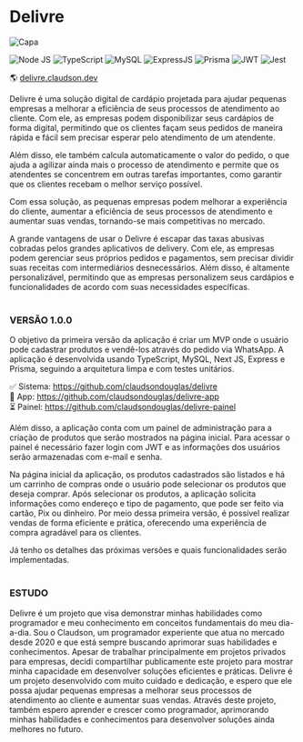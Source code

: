 # Delivre
![Capa](https://ik.imagekit.io/claudsondev/delivre/apresenta%C3%A7%C3%A3o/Capa_Back__2___1_.jpg?updatedAt=1682391711745)


![Node JS](https://img.shields.io/badge/Node.js-339933?style=for-the-badge&logo=nodedotjs&logoColor=white) ![TypeScript](https://img.shields.io/badge/TypeScript-007ACC?style=for-the-badge&logo=typescript&logoColor=white) ![MySQL](https://img.shields.io/badge/MySQL-005C84?style=for-the-badge&logo=mysql&logoColor=white) ![ExpressJS](https://img.shields.io/badge/Express.js-000000?style=for-the-badge&logo=express&logoColor=white) ![Prisma](https://img.shields.io/badge/Prisma-3982CE?style=for-the-badge&logo=Prisma&logoColor=white) ![JWT](https://img.shields.io/badge/JWT-DD0022?style=for-the-badge&logo=JSON%20web%20tokens&logoColor=white) ![Jest](https://img.shields.io/badge/Jest-C21325?style=for-the-badge&logo=jest&logoColor=white)

🌎 [delivre.claudson.dev](https://delivre.claudson.dev)

Delivre é uma solução digital de cardápio projetada para ajudar pequenas empresas a melhorar a eficiência de seus processos de atendimento ao cliente. Com ele, as empresas podem disponibilizar seus cardápios de forma digital, permitindo que os clientes façam seus pedidos de maneira rápida e fácil sem precisar esperar pelo atendimento de um atendente.

Além disso, ele também calcula automaticamente o valor do pedido, o que ajuda a agilizar ainda mais o processo de atendimento e permite que os atendentes se concentrem em outras tarefas importantes, como garantir que os clientes recebam o melhor serviço possível.

Com essa solução, as pequenas empresas podem melhorar a experiência do cliente, aumentar a eficiência de seus processos de atendimento e aumentar suas vendas, tornando-se mais competitivas no mercado.

A grande vantagens de usar o Delivre é escapar das taxas abusivas cobradas pelos grandes aplicativos de delivery. Com ele, as empresas podem gerenciar seus próprios pedidos e pagamentos, sem precisar dividir suas receitas com intermediários desnecessários. Além disso, é altamente personalizável, permitindo que as empresas personalizem seus cardápios e funcionalidades de acordo com suas necessidades específicas.
<br/><br/>
### VERSÃO 1.0.0
O objetivo da primeira versão da aplicação é criar um MVP onde o usuário pode cadastrar produtos e vendê-los através do pedido via WhatsApp. A aplicação é desenvolvida usando TypeScript, MySQL, Next JS, Express e Prisma, seguindo a arquitetura limpa e com testes unitários.

✅ Sistema: https://github.com/claudsondouglas/delivre<br/>
💪 App: https://github.com/claudsondouglas/delivre-app<br/>
⏳ Painel: https://github.com/claudsondouglas/delivre-painel

Além disso, a aplicação conta com um painel de administração para a criação de produtos que serão mostrados na página inicial. Para acessar o painel é necessário fazer login com JWT e as informações dos usuários serão armazenadas com e-mail e senha.

Na página inicial da aplicação, os produtos cadastrados são listados e há um carrinho de compras onde o usuário pode selecionar os produtos que deseja comprar. Após selecionar os produtos, a aplicação solicita informações como endereço e tipo de pagamento, que pode ser feito via cartão, Pix ou dinheiro. Por meio dessa primeira versão, é possível realizar vendas de forma eficiente e prática, oferecendo uma experiência de compra agradável para os clientes.

Já tenho os detalhes das próximas versões e quais funcionalidades serão implementadas.
<br/><br/>
### ESTUDO
Delivre é um projeto que visa demonstrar minhas habilidades como programador e meu conhecimento em conceitos fundamentais do meu dia-a-dia. Sou o Claudson, um programador experiente que atua no mercado desde 2020 e que está sempre buscando aprimorar suas habilidades e conhecimentos. Apesar de trabalhar principalmente em projetos privados para empresas, decidi compartilhar publicamente este projeto para mostrar minha capacidade em desenvolver soluções eficientes e práticas. Delivre é um projeto desenvolvido com muito cuidado e dedicação, e espero que ele possa ajudar pequenas empresas a melhorar seus processos de atendimento ao cliente e aumentar suas vendas. Através deste projeto, também espero aprender e crescer como programador, aprimorando minhas habilidades e conhecimentos para desenvolver soluções ainda melhores no futuro.
